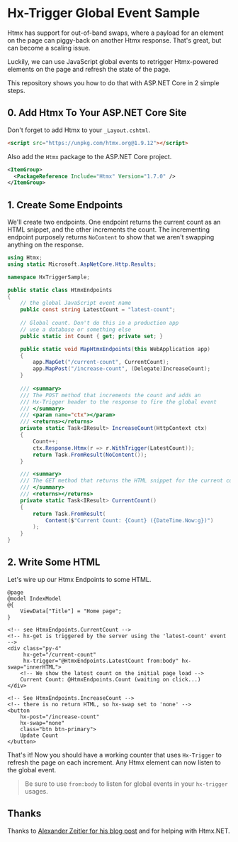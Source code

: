 # Hx-Trigger Global Event Sample

Htmx has support for out-of-band swaps, where a payload for an element on the page can piggy-back on another Htmx response. That's great, but can become a scaling issue.

Luckily, we can use JavaScript global events to retrigger Htmx-powered elements on the page and refresh the state of the page.

This repository shows you how to do that with ASP.NET Core in 2 simple steps. 

## 0. Add Htmx To Your ASP.NET Core Site

Don't forget to add Htmx to your `_Layout.cshtml`.

```html
<script src="https://unpkg.com/htmx.org@1.9.12"></script>
```

Also add the `Htmx` package to the ASP.NET Core project.

```xml
<ItemGroup>
  <PackageReference Include="Htmx" Version="1.7.0" />
</ItemGroup>
```

## 1. Create Some Endpoints

We'll create two endpoints. One endpoint returns the current count as an HTML snippet, and the other increments the count. The incrementing endpoint purposely returns `NoContent` to show that we aren't swapping anything on the response.

```csharp
using Htmx;
using static Microsoft.AspNetCore.Http.Results;

namespace HxTriggerSample;

public static class HtmxEndpoints
{
    // the global JavaScript event name
    public const string LatestCount = "latest-count";
    
    // Global count. Don't do this in a production app
    // use a database or something else 
    public static int Count { get; private set; }

    public static void MapHtmxEndpoints(this WebApplication app)
    {
        app.MapGet("/current-count", CurrentCount);
        app.MapPost("/increase-count", (Delegate)IncreaseCount);
    }
    
    /// <summary>
    /// The POST method that increments the count and adds an
    /// Hx-Trigger header to the response to fire the global event
    /// </summary>
    /// <param name="ctx"></param>
    /// <returns></returns>
    private static Task<IResult> IncreaseCount(HttpContext ctx)
    {
        Count++;
        ctx.Response.Htmx(r => r.WithTrigger(LatestCount));
        return Task.FromResult(NoContent());
    }

    /// <summary>
    /// The GET method that returns the HTML snippet for the current count
    /// </summary>
    /// <returns></returns>
    private static Task<IResult> CurrentCount()
    {
        return Task.FromResult(
            Content($"Current Count: {Count} ({DateTime.Now:g})")
        );
    }
}
```

## 2. Write Some HTML

Let's wire up our Htmx Endpoints to some HTML.

```razor
@page
@model IndexModel
@{
    ViewData["Title"] = "Home page";
}

<!-- see HtmxEndpoints.CurrentCount -->
<!-- hx-get is triggered by the server using the 'latest-count' event -->
<div class="py-4"
     hx-get="/current-count"
     hx-trigger="@HtmxEndpoints.LatestCount from:body" hx-swap="innerHTML">
    <!-- We show the latest count on the initial page load -->
    Current Count: @HtmxEndpoints.Count (waiting on click...)
</div>

<!-- See HtmxEndpoints.IncreaseCount -->
<!-- there is no return HTML, so hx-swap set to 'none' -->
<button
    hx-post="/increase-count"
    hx-swap="none"
    class="btn btn-primary">
    Update Count
</button>
```

That's it! Now you should have a working counter that uses `Hx-Trigger` to refresh the page on each increment. Any Htmx element can now listen to the global event.

> Be sure to use `from:body` to listen for global events in your `hx-trigger` usages.

## Thanks

Thanks to [Alexander Zeitler for his blog post](https://alexanderzeitler.com/articles/listening-to-htmx-hx-trigger-response-header-events-from-alpine-js/) and for helping with Htmx.NET.